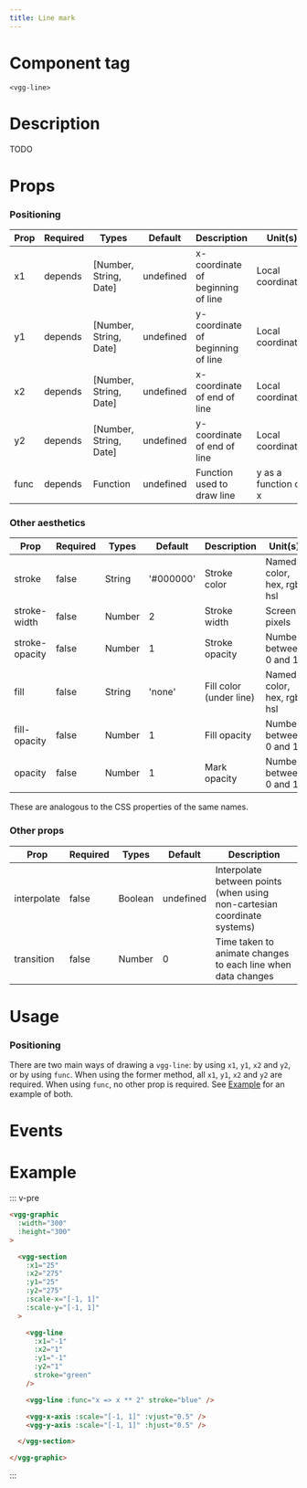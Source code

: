 ```yaml
---
title: Line mark
---
```


# Component tag

`<vgg-line>`

# Description

TODO

# Props

### Positioning

| Prop   | Required | Types                  | Default   | Description                       | Unit(s)              |
| ------ | -------- | ---------------------- | --------- | --------------------------------- | -------------------- |
| x1     | depends  | [Number, String, Date] | undefined | x-coordinate of beginning of line | Local coordinates    |
| y1     | depends  | [Number, String, Date] | undefined | y-coordinate of beginning of line | Local coordinates    |
| x2     | depends  | [Number, String, Date] | undefined | x-coordinate of end of line       | Local coordinates    |
| y2     | depends  | [Number, String, Date] | undefined | y-coordinate of end of line       | Local coordinates    |
| func   | depends  | Function               | undefined | Function used to draw line        | y as a function of x |

### Other aesthetics

| Prop           | Required | Types  | Default   | Description             | Unit(s)                    |
| -------------- | -------- | ------ | --------- | ----------------------- | -------------------------- |
| stroke         | false    | String | '#000000' | Stroke color            | Named color, hex, rgb, hsl |
| stroke-width   | false    | Number | 2         | Stroke width            | Screen pixels              |
| stroke-opacity | false    | Number | 1         | Stroke opacity          | Number between 0 and 1     |
| fill           | false    | String | 'none'    | Fill color (under line) | Named color, hex, rgb, hsl |
| fill-opacity   | false    | Number | 1         | Fill opacity            | Number between 0 and 1     |
| opacity        | false    | Number | 1         | Mark opacity            | Number between 0 and 1     |

These are analogous to the CSS properties of the same names.

### Other props

| Prop        | Required | Types   | Default   | Description                                                              |
| ----------- | -------- | ------- | --------- | ------------------------------------------------------------------------ |
| interpolate | false    | Boolean | undefined | Interpolate between points (when using non-cartesian coordinate systems) | 
| transition  | false    | Number  | 0         | Time taken to animate changes to each line when data changes             |

# Usage

### Positioning

There are two main ways of drawing a `vgg-line`: by using `x1`, `y1`, `x2` and `y2`,
or by using `func`. When using the former method, all `x1`, `y1`, `x2` and `y2`
are required. When using `func`, no other prop is required. See [Example](#example)
for an example of both.

# Events

# Example

::: v-pre
```html
<vgg-graphic
  :width="300"
  :height="300"
>

  <vgg-section
    :x1="25"
    :x2="275"
    :y1="25"
    :y2="275"
    :scale-x="[-1, 1]"
    :scale-y="[-1, 1]"
  >

    <vgg-line
      :x1="-1"
      :x2="1"
      :y1="-1"
      :y2="1"
      stroke="green"
    />

    <vgg-line :func="x => x ** 2" stroke="blue" />

    <vgg-x-axis :scale="[-1, 1]" :vjust="0.5" />
    <vgg-y-axis :scale="[-1, 1]" :hjust="0.5" />

  </vgg-section>

</vgg-graphic>
```
:::

<lines-example />
